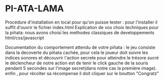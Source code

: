 # PI-ATA-LAMA
Procédure d'installation en local pour qu'on puisse tester :
pour l'installer il suffit d'ouvrir le fichier index.html
Explication de vos choix techniques pour la piñata:
nous avons choisi les methodes classiques de developpements html/css/javascript


Documentation du comportement attendu de votre piñata :
le jeu consiste dans la decoverte du piñata cachée, pour cela le joueur doit suivre les indices sonores et découvrir l'action secrete 
pour atteindre le trésore sucré le déclencheur de notre action est de tenir le click gauche de la souris pendant 5 secondes 
sur l'image secret(dans notre cas la première image). enfin , pour récolter sa récompense il doit cliquer sur le boutton "Congratz"
